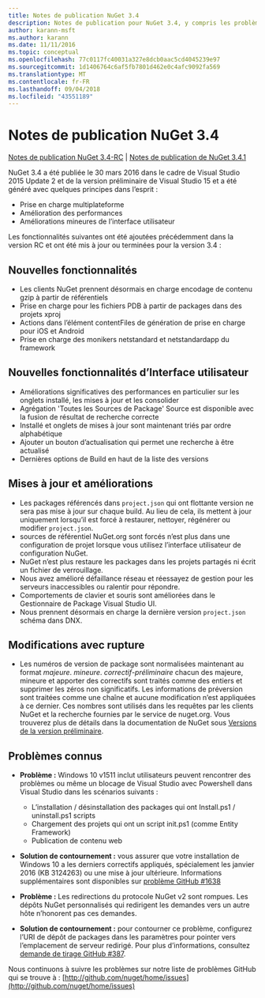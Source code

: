 ```yaml
---
title: Notes de publication NuGet 3.4
description: Notes de publication pour NuGet 3.4, y compris les problèmes connus, les correctifs de bogues, les fonctionnalités ajoutées et les dcr.
author: karann-msft
ms.author: karann
ms.date: 11/11/2016
ms.topic: conceptual
ms.openlocfilehash: 77c0117fc40031a327e8dcb0aac5cd4045239e97
ms.sourcegitcommit: 1d1406764c6af5fb7801d462e0c4afc9092fa569
ms.translationtype: MT
ms.contentlocale: fr-FR
ms.lasthandoff: 09/04/2018
ms.locfileid: "43551189"
---
```

# <a name="nuget-34-release-notes"></a>Notes de publication NuGet 3.4

[Notes de publication NuGet 3.4-RC](../release-notes/nuget-3.4-RC.md) | [Notes de publication de NuGet 3.4.1](../release-notes/nuget-3.4.1.md)

NuGet 3.4 a été publiée le 30 mars 2016 dans le cadre de Visual Studio 2015 Update 2 et de la version préliminaire de Visual Studio 15 et a été généré avec quelques principes dans l’esprit :

* Prise en charge multiplateforme
* Amélioration des performances
* Améliorations mineures de l’interface utilisateur

Les fonctionnalités suivantes ont été ajoutées précédemment dans la version RC et ont été mis à jour ou terminées pour la version 3.4 :

## <a name="new-features"></a>Nouvelles fonctionnalités

* Les clients NuGet prennent désormais en charge encodage de contenu gzip à partir de référentiels
* Prise en charge pour les fichiers PDB à partir de packages dans des projets xproj
* Actions dans l’élément contentFiles de génération de prise en charge pour iOS et Android
* Prise en charge des monikers netstandard et netstandardapp du framework

## <a name="new-user-interface-features"></a>Nouvelles fonctionnalités d’Interface utilisateur

* Améliorations significatives des performances en particulier sur les onglets installé, les mises à jour et les consolider
* Agrégation 'Toutes les Sources de Package' Source est disponible avec la fusion de résultat de recherche correcte
* Installé et onglets de mises à jour sont maintenant triés par ordre alphabétique
* Ajouter un bouton d’actualisation qui permet une recherche à être actualisé
* Dernières options de Build en haut de la liste des versions

## <a name="updates-and-improvements"></a>Mises à jour et améliorations

* Les packages référencés dans `project.json` qui ont flottante version ne sera pas mise à jour sur chaque build. Au lieu de cela, ils mettent à jour uniquement lorsqu’il est forcé à restaurer, nettoyer, régénérer ou modifier `project.json`.
* sources de référentiel NuGet.org sont forcés n’est plus dans une configuration de projet lorsque vous utilisez l’interface utilisateur de configuration NuGet.
* NuGet n’est plus restaure les packages dans les projets partagés ni écrit un fichier de verrouillage.
* Nous avez amélioré défaillance réseau et réessayez de gestion pour les serveurs inaccessibles ou ralentir pour répondre.
* Comportements de clavier et souris sont améliorées dans le Gestionnaire de Package Visual Studio UI.
* Nous prennent désormais en charge la dernière version `project.json` schéma dans DNX.

## <a name="breaking-changes"></a>Modifications avec rupture

* Les numéros de version de package sont normalisées maintenant au format *majeure*. *mineure*. *correctif*-*préliminaire* chacun des majeure, mineure et apporter des correctifs sont traités comme des entiers et supprimer les zéros non significatifs.  Les informations de préversion sont traitées comme une chaîne et aucune modification n’est appliquées à ce dernier. Ces nombres sont utilisés dans les requêtes par les clients NuGet et la recherche fournies par le service de nuget.org.  Vous trouverez plus de détails dans la documentation de NuGet sous [Versions de la version préliminaire](../create-packages/prerelease-packages.md).

## <a name="known-issues"></a>Problèmes connus

* **Problème :** Windows 10 v1511 inclut utilisateurs peuvent rencontrer des problèmes ou même un blocage de Visual Studio avec Powershell dans Visual Studio dans les scénarios suivants :
    * L’installation / désinstallation des packages qui ont Install.ps1 / uninstall.ps1 scripts
    * Chargement des projets qui ont un script init.ps1 (comme Entity Framework)
    * Publication de contenu web

* **Solution de contournement :** vous assurer que votre installation de Windows 10 a les derniers correctifs appliqués, spécialement les janvier 2016 (KB 3124263) ou une mise à jour ultérieure.  Informations supplémentaires sont disponibles sur [problème GitHub #1638](http://github.com/nuget/home/issues/1638)

* **Problème :** Les redirections du protocole NuGet v2 sont rompues.
Les dépôts NuGet personnalisés qui redirigent les demandes vers un autre hôte n’honorent pas ces demandes.
* **Solution de contournement :** pour contourner ce problème, configurez l’URI de dépôt de packages dans les paramètres pour pointer vers l’emplacement de serveur redirigé.
Pour plus d’informations, consultez [demande de tirage GitHub #387](https://github.com/NuGet/NuGet.Client/pull/387).

Nous continuons à suivre les problèmes sur notre liste de problèmes GitHub qui se trouve à : [http://github.com/nuget/home/issues](http://github.com/nuget/home/issues)